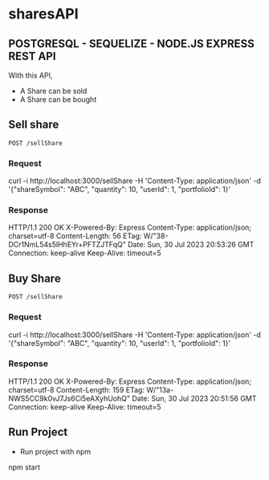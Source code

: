 # sharesAPI
## POSTGRESQL - SEQUELIZE - NODE.JS EXPRESS REST API

With this API, 
 - A Share can be sold
 - A Share can be bought

## Sell share
`POST /sellShare`
### Request
curl -i http://localhost:3000/sellShare -H 'Content-Type: application/json' -d '{"shareSymbol": "ABC", "quantity": 10, "userId": 1, "portfolioId": 1}'
### Response
HTTP/1.1 200 OK
X-Powered-By: Express
Content-Type: application/json; charset=utf-8
Content-Length: 56
ETag: W/"38-DCr1NmL54s5lHhEYr+PFTZJTFqQ"
Date: Sun, 30 Jul 2023 20:53:26 GMT
Connection: keep-alive
Keep-Alive: timeout=5

## Buy Share
`POST /sellShare`
### Request
curl -i http://localhost:3000/sellShare -H 'Content-Type: application/json' -d '{"shareSymbol": "ABC", "quantity": 10, "userId": 1, "portfolioId": 1}'
### Response
HTTP/1.1 200 OK
X-Powered-By: Express
Content-Type: application/json; charset=utf-8
Content-Length: 159
ETag: W/"13a-NWS5CC9k0vJ7Js6Ci5eAXyhUohQ"
Date: Sun, 30 Jul 2023 20:51:56 GMT
Connection: keep-alive
Keep-Alive: timeout=5

## Run Project

 - Run project with npm

npm start